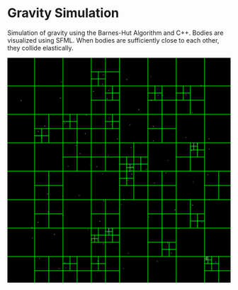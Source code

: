 # Gravity Simulation

Simulation of gravity using the Barnes-Hut Algorithm and C++. Bodies are visualized using SFML.
When bodies are sufficiently close to each other, they collide elastically.

![demo image](https://github.com/ryanp8/gravity/blob/main/assets/demo.png?raw=true)